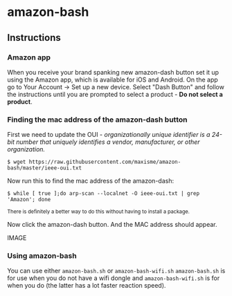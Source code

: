 # amazon-bash

## Instructions

### Amazon app
When you receive your brand spanking new amazon-dash button set it up using the Amazon app, which is available for iOS and Android.
On the app go to Your Account -> Set up a new device. Select "Dash Button" and follow the instructions until you are prompted to select a product - **Do not select a product**.

### Finding the mac address of the amazon-dash button
First we need to update the OUI - _organizationally unique identifier is a 24-bit number that uniquely identifies a vendor, manufacturer, or other organization._

```
$ wget https://raw.githubusercontent.com/maxisme/amazon-bash/master/ieee-oui.txt
```


Now run this to find the mac address of the amazon-dash:

```
$ while [ true ];do arp-scan --localnet -O ieee-oui.txt | grep 'Amazon'; done
```
<sub>There is definitely a better way to do this without having to install a package.</sub>

Now click the amazon-dash button. And the MAC address should appear.

IMAGE

### Using amazon-bash

You can use either `amazon-bash.sh` or `amazon-bash-wifi.sh`
`amazon-bash.sh` is for use when you do not have a wifi dongle and `amazon-bash-wifi.sh` is for when you do (the latter has a lot faster reaction speed).
